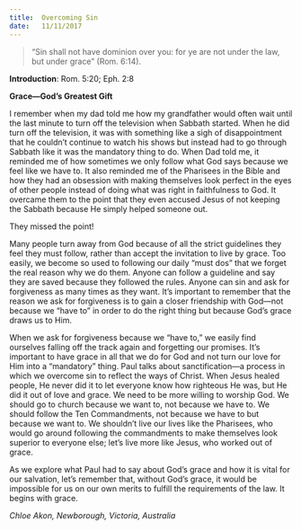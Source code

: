 ```yaml
---
title:  Overcoming Sin
date:   11/11/2017
---
```


> <p></p>
> “Sin shall not have dominion over you: for ye are not under the law, but under grace” (Rom. 6:14).

**Introduction**: Rom. 5:20; Eph. 2:8

**Grace—God’s Greatest Gift**

I remember when my dad told me how my grandfather would often wait until the last minute to turn off the television when Sabbath started. When he did turn off the television, it was with something like a sigh of disappointment that he couldn’t continue to watch his shows but instead had to go through Sabbath like it was the mandatory thing to do. When Dad told me, it reminded me of how sometimes we only follow what God says because we feel like we have to. It also reminded me of the Pharisees in the Bible and how they had an obsession with making themselves look perfect in the eyes of other people instead of doing what was right in faithfulness to God. It overcame them to the point that they even accused Jesus of not keeping the Sabbath because He simply helped someone out.

They missed the point!

Many people turn away from God because of all the strict guidelines they feel they must follow, rather than accept the invitation to live by grace. Too easily, we become so used to following our daily “must dos” that we forget the real reason why we do them. Anyone can follow a guideline and say they are saved because they followed the rules. Anyone can sin and ask for forgiveness as many times as they want. It’s important to remember that the reason we ask for forgiveness is to gain a closer friendship with God—not because we “have to” in order to do the right thing but because God’s grace draws us to Him.

When we ask for forgiveness because we “have to,” we easily find ourselves falling off the track again and forgetting our promises. It’s important to have grace in all that we do for God and not turn our love for Him into a “mandatory” thing. Paul talks about sanctification—a process in which we overcome sin to reflect the ways of Christ. When Jesus healed people, He never did it to let everyone know how righteous He was, but He did it out of love and grace. We need to be more willing to worship God. We should go to church because we want to, not because we have to. We should follow the Ten Commandments, not because we have to but because we want to. We shouldn’t live our lives like the Pharisees, who would go around following the commandments to make themselves look superior to everyone else; let’s live more like Jesus, who worked out of grace.

As we explore what Paul had to say about God’s grace and how it is vital for our salvation, let’s remember that, without God’s grace, it would be impossible for us on our own merits to fulfill the requirements of the law. It begins with grace.

_Chloe Akon, Newborough, Victoria, Australia_